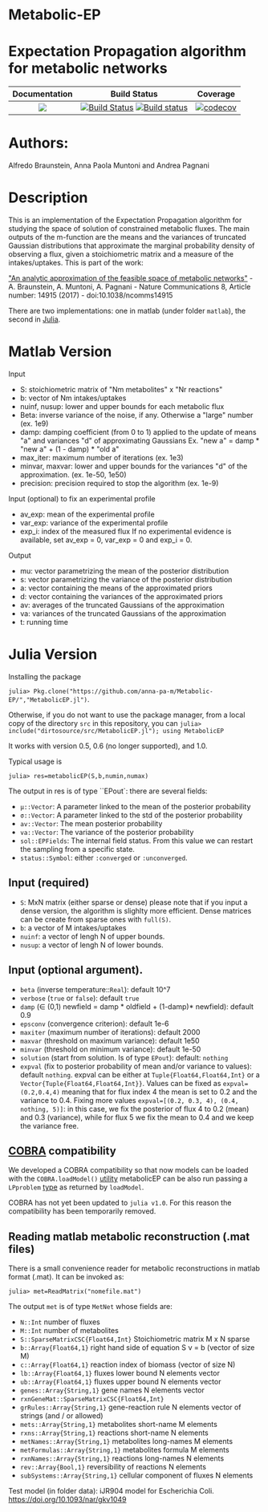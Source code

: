 # Metabolic-EP
Expectation Propagation algorithm for metabolic networks
=======
| **Documentation**                       | **Build Status**                                                                                | **Coverage** |
|:---------------------------------------:|:-----------------------------------------------------------------------------------------------:|:------------:|
| [![](https://img.shields.io/badge/docs-latest-blue.svg)](https://anna-pa-m.github.io/Metabolic-EP/dev) | [![Build Status](https://travis-ci.com/anna-pa-m/Metabolic-EP.svg?branch=master)](https://travis-ci.com/anna-pa-m/Metabilic-EP) [![Build status](https://ci.appveyor.com/api/projects/status/ug0kr4hunm5wn163?svg=true)](https://ci.appveyor.com/project/anna-pa-m/metabolic-ep) | [![codecov](https://codecov.io/gh/anna-pa-m/Metaboliv-EP/branch/master/graph/badge.svg)](https://codecov.io/gh/anna-pa-m/Metabolic-EP) |


# Authors:
Alfredo Braunstein, Anna Paola Muntoni and Andrea Pagnani


# Description

This is an implementation of the Expectation Propagation algorithm for
studying the space of solution of constrained metabolic fluxes.  The
main outputs of the m-function are the means and the variances of
truncated Gaussian distributions that approximate the marginal
probability density of observing a flux, given a stoichiometric matrix
and a measure of the intakes/uptakes. This is part of the work:

["An analytic approximation of the feasible space of metabolic
networks"](http://www.nature.com/articles/ncomms14915) -
A. Braunstein, A. Muntoni, A. Pagnani - Nature Communications 8,
Article number: 14915 (2017) - doi:10.1038/ncomms14915

There are two implementations: one in matlab (under folder `matlab`), the second in [Julia](http://julialang.org).


Matlab Version
==============

Input
- S: stoichiometric matrix of "Nm metabolites" x "Nr reactions"
- b: vector of Nm intakes/uptakes
- nuinf, nusup: lower and upper bounds for each metabolic flux
- Beta: inverse variance of the noise, if any. Otherwise a "large" number (ex. 1e9)
- damp: damping coefficient (from 0 to 1) applied to the update of means "a" and variances "d" of approximating Gaussians
        Ex. "new a" = damp * "new a" + (1 - damp) * "old a"
- max_iter: maximum number of iterations (ex. 1e3)
- minvar, maxvar: lower and upper bounds for the variances "d" of the approximation. (ex. 1e-50, 1e50)
- precision:  precision required to stop the algorithm (ex. 1e-9)


Input (optional) to fix an experimental profile
- av_exp: mean of the experimental profile
- var_exp: variance of the experimental profile
- exp_i: index of the measured flux
If no experimental evidence is available, set av_exp = 0, var_exp = 0 and exp_i = 0.


Output
- mu: vector parametrizing the mean of the posterior distribution
- s: vector parametrizing the variance of the posterior distribution
- a: vector containing the means of the approximated priors
- d: vector containing the variances of the approximated priors
- av: averages of the truncated Gaussians of the approximation
- va: variances of the truncated Gaussians of the approximation
- t: running time

Julia Version
=============

Installing the package

``julia> Pkg.clone("https://github.com/anna-pa-m/Metabolic-EP/","MetabolicEP.jl")``.

Otherwise, if you do not want to use the package manager, from a local copy of  the directory ``src`` in this repository, you can
``julia> include("dirtosource/src/MetabolicEP.jl"); using MetabolicEP``

It works with version 0.5, 0.6 (no longer supported), and 1.0.

Typical usage is

``julia> res=metabolicEP(S,b,numin,numax)``

The output in res is of type ``EPout`: there are several fields:
-   ``μ::Vector``: A parameter linked to the mean of the posterior probability
-   ``σ::Vector``: A parameter linked to the std  of the posterior probability
-   ``av::Vector``: The mean posterior probability
-   ``va::Vector``: The variance of the posterior probability
-   ``sol::EPFields``: The internal field status. From this value we can
restart the sampling from a specific state.
-   ``status::Symbol``: either ``:converged`` or ``:unconverged``.


Input (required)
----
- `S`: MxN matrix (either sparse or dense) please note that if you input a dense version, the algorithm is slighlty more efficient. Dense matrices can be create from sparse ones with ``full(S)``.
- `b`: a vector of M intakes/uptakes
- `nuinf`: a vector of lengh N of upper bounds.
- `nusup`: a vector of lengh N of lower bounds.


Input (optional argument).
----
- `beta` (inverse temperature::``Real``): default 10^7
- `verbose` (``true`` or ``false``): default ``true``
- `damp` (∈ (0,1) newfield = damp * oldfield + (1-damp)* newfield): default 0.9  
- `epsconv` (convergence criterion): default 1e-6
- `maxiter` (maximum number of iterations): default 2000
- `maxvar`  (threshold on maximum variance): default 1e50
- `minvar`  (threshold on minimum variance): default 1e-50
- `solution` (start from solution. Is of type ``EPout``): default: ``nothing``
- `expval` (fix to posterior probability of mean and/or variance to
values): default ``nothing``. expval can be either at
``Tuple{Float64,Float64,Int}`` or a
``Vector{Tuple{Float64,Float64,Int}}``. Values can be fixed as
``expval=(0.2,0.4,4)`` meaning that for flux index 4 the mean is set to 0.2
and the variance to 0.4. Fixing more values ``expval=[(0.2, 0.3, 4),
(0.4, nothing, 5)]``: in this case, we fix the posterior of flux 4 to
0.2 (mean) and 0.3 (variance), while for flux 5 we fix the mean to 0.4
and we keep the variance free.

[COBRA](https://github.com/opencobra/COBRA.jl) compatibility
---

We developed a COBRA compatibility so that now models can be loaded
with the `COBRA.loadModel()`
[utility](https://opencobra.github.io/COBRA.jl/stable/functions.html#loadModel)
metabolicEP can be also run passing a `LPproblem`
[type](https://opencobra.github.io/COBRA.jl/stable/functions.html#LPproblem)
as returned by `loadModel`.

COBRA has not yet been updated to `julia v1.0`. For this reason the compatibility has been temporarily removed.

Reading matlab metabolic reconstruction (.mat files)
---

There is a small convenience reader for metabolic reconstructions in
matlab format (.mat).  It can be invoked as:

``julia> met=ReadMatrix("nomefile.mat")``

The output `met` is of type ``MetNet`` whose fields are:
- ``N::Int`` number of fluxes
- ``M::Int`` number of metabolites
- ``S::SparseMatrixCSC{Float64,Int}`` Stoichiometric matrix M x N sparse
- ``b::Array{Float64,1}``  right hand side of equation  S ν = b (vector of size M)
- ``c::Array{Float64,1}`` reaction index of biomass (vector of size N)
- ``lb::Array{Float64,1}`` fluxes lower bound N elements vector
- ``ub::Array{Float64,1}``  fluxes upper bound N elements vector
- ``genes::Array{String,1}``  gene names N elements vector
- ``rxnGeneMat::SparseMatrixCSC{Float64,Int}``  
- ``grRules::Array{String,1}``  gene-reaction rule N elements vector of strings (and / or allowed)
- ``mets::Array{String,1}``  metabolites short-name M elements
- ``rxns::Array{String,1}``  reactions short-name N elements
- ``metNames::Array{String,1}``  metabolites long-names M elements
- ``metFormulas::Array{String,1}`` metabolites formula M elements
- ``rxnNames::Array{String,1}``  reactions long-names N elements
- ``rev::Array{Bool,1}``  reversibility of reactions N elements
-  ``subSystems::Array{String,1}``  cellular component of fluxes N elements


Test model (in folder data): iJR904 model for Escherichia
Coli. https://doi.org/10.1093/nar/gkv1049
